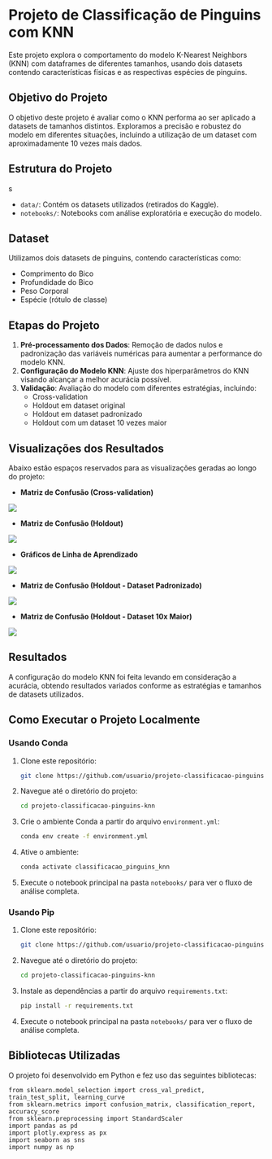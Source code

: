 # Projeto de Classificação de Pinguins com KNN

Este projeto explora o comportamento do modelo K-Nearest Neighbors (KNN) com dataframes de diferentes tamanhos, usando dois datasets contendo características físicas e as respectivas espécies de pinguins.

## Objetivo do Projeto

O objetivo deste projeto é avaliar como o KNN performa ao ser aplicado a datasets de tamanhos distintos. Exploramos a precisão e robustez do modelo em diferentes situações, incluindo a utilização de um dataset com aproximadamente 10 vezes mais dados.

## Estrutura do Projeto
s
- `data/`: Contém os datasets utilizados (retirados do Kaggle).
- `notebooks/`: Notebooks com análise exploratória e execução do modelo.

## Dataset

Utilizamos dois datasets de pinguins, contendo características como:
- Comprimento do Bico
- Profundidade do Bico
- Peso Corporal
- Espécie (rótulo de classe)

## Etapas do Projeto

1. **Pré-processamento dos Dados**: Remoção de dados nulos e padronização das variáveis numéricas para aumentar a performance do modelo KNN.
2. **Configuração do Modelo KNN**: Ajuste dos hiperparâmetros do KNN visando alcançar a melhor acurácia possível.
3. **Validação**: Avaliação do modelo com diferentes estratégias, incluindo:
   - Cross-validation
   - Holdout em dataset original
   - Holdout em dataset padronizado
   - Holdout com um dataset 10 vezes maior

## Visualizações dos Resultados

Abaixo estão espaços reservados para as visualizações geradas ao longo do projeto:

- **Matriz de Confusão (Cross-validation)**
<img src="/images/crossvalmatriz.png">
  
- **Matriz de Confusão (Holdout)**
<img src="/images/houldoutmatriz.png">
  
- **Gráficos de Linha de Aprendizado**
<img src="/images/learningcurve.png">

- **Matriz de Confusão (Holdout - Dataset Padronizado)**
<img src="/images/pad_houldoutmatriz.png">

- **Matriz de Confusão (Holdout - Dataset 10x Maior)**
<img src="/images/houldoutmatrizbig.png">

## Resultados

A configuração do modelo KNN foi feita levando em consideração a acurácia, obtendo resultados variados conforme as estratégias e tamanhos de datasets utilizados.

## Como Executar o Projeto Localmente

### Usando Conda
1. Clone este repositório:
   ```bash
   git clone https://github.com/usuario/projeto-classificacao-pinguins-knn.git
   ```
2. Navegue até o diretório do projeto:
   ```bash
   cd projeto-classificacao-pinguins-knn
   ```
3. Crie o ambiente Conda a partir do arquivo `environment.yml`:
   ```bash
   conda env create -f environment.yml
   ```
4. Ative o ambiente:
   ```bash
   conda activate classificacao_pinguins_knn
   ```
5. Execute o notebook principal na pasta `notebooks/` para ver o fluxo de análise completa.

### Usando Pip
1. Clone este repositório:
   ```bash
   git clone https://github.com/usuario/projeto-classificacao-pinguins-knn.git
   ```
2. Navegue até o diretório do projeto:
   ```bash
   cd projeto-classificacao-pinguins-knn
   ```
3. Instale as dependências a partir do arquivo `requirements.txt`:
   ```bash
   pip install -r requirements.txt
   ```
4. Execute o notebook principal na pasta `notebooks/` para ver o fluxo de análise completa.

## Bibliotecas Utilizadas
O projeto foi desenvolvido em Python e fez uso das seguintes bibliotecas:

~~~from sklearn.neighbors import KNeighborsClassifier
from sklearn.model_selection import cross_val_predict, train_test_split, learning_curve
from sklearn.metrics import confusion_matrix, classification_report, accuracy_score
from sklearn.preprocessing import StandardScaler
import pandas as pd
import plotly.express as px
import seaborn as sns
import numpy as np
~~~
